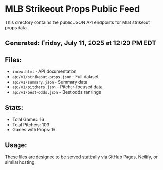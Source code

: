 # MLB Strikeout Props Public Feed

This directory contains the public JSON API endpoints for MLB strikeout props data.

## Generated: Friday, July 11, 2025 at 12:20 PM EDT

## Files:
- `index.html` - API documentation
- `api/v1/strikeout-props.json` - Full dataset
- `api/v1/summary.json` - Summary data
- `api/v1/pitchers.json` - Pitcher-focused data  
- `api/v1/best-odds.json` - Best odds rankings

## Stats:
- Total Games: 16
- Total Pitchers: 103
- Games with Props: 16

## Usage:
These files are designed to be served statically via GitHub Pages, Netlify, or similar hosting.
